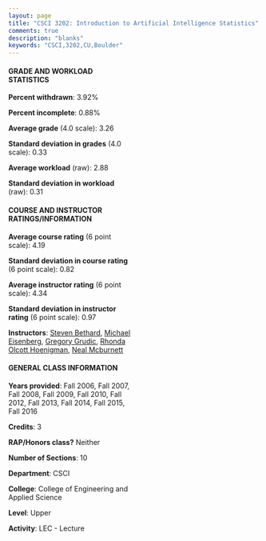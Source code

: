 ```yaml
---
layout: page
title: "CSCI 3202: Introduction to Artificial Intelligence Statistics"
comments: true
description: "blanks"
keywords: "CSCI,3202,CU,Boulder"
---
```

<head>
<script src="https://ajax.googleapis.com/ajax/libs/jquery/2.1.3/jquery.min.js"></script>
<script src="https://dl.dropboxusercontent.com/s/pc42nxpaw1ea4o9/highcharts.js?dl=0"></script>
<!-- <script src="../assets/js/highcharts.js"></script> -->
<style type="text/css">@font-face {
	font-family: "Bebas Neue";
	src: url(https://www.filehosting.org/file/details/544349/BebasNeue Regular.otf) format("opentype");
	}
	h1.Bebas { 
		font-family: "Bebas Neue", Verdana, Tahoma;
	}
</style>
</head>
<body>
	<div id="container" style="float: right; width: 45%; height: 88%; margin-left: 2.5%; margin-right: 2.5%;"></div>
	<script language="JavaScript">
		$(document).ready(function() {
		var chart = {type: 'column'};
		var title = {text: 'Grade Distribution'};
		var xAxis = {categories: ['A','B','C','D','F'],crosshair: true};
		var yAxis = {min: 0,title: {text: 'Percentage'}};
		var tooltip = {headerFormat: '<center><b><span style="font-size:20px">{point.key}</span></b></center>',
		               pointFormat: '<td style="padding:0"><b>{point.y:.1f}%</b></td>',
		               footerFormat: '</table>',shared: true,useHTML: true};
		var plotOptions = {column: {pointPadding: 0.0,borderWidth: 0}};  
		var credits = {enabled: false};var series= [{name: 'Percent',data: [53.88,30.82,8.58,1.7,5.02,]}];
		var json = {};
		json.chart = chart;
		json.title = title;
		json.tooltip = tooltip;
		json.xAxis = xAxis;
		json.yAxis = yAxis;  
		json.series = series;
		json.plotOptions = plotOptions;  
		json.credits = credits;
		$('#container').highcharts(json);
	});
	</script>
</body>
			   
#### GRADE AND WORKLOAD STATISTICS

**Percent withdrawn**: 3.92%

**Percent incomplete**: 0.88%

**Average grade** (4.0 scale): 3.26

**Standard deviation in grades** (4.0 scale): 0.33

**Average workload** (raw): 2.88

**Standard deviation in workload** (raw): 0.31

#### COURSE AND INSTRUCTOR RATINGS/INFORMATION

**Average course rating** (6 point scale): 4.19

**Standard deviation in course rating** (6 point scale): 0.82

**Average instructor rating** (6 point scale): 4.34

**Standard deviation in instructor rating** (6 point scale): 0.97

**Instructors**: <a href='../../instructors/Steven_Bethard'>Steven Bethard</a>, <a href='../../instructors/Michael_Eisenberg'>Michael Eisenberg</a>, <a href='../../instructors/Gregory_Grudic'>Gregory Grudic</a>, <a href='../../instructors/Rhonda_Olcott_Hoenigman'>Rhonda Olcott Hoenigman</a>, <a href='../../instructors/Neal_Mcburnett'>Neal Mcburnett</a>

#### GENERAL CLASS INFORMATION

**Years provided**: Fall 2006, Fall 2007, Fall 2008, Fall 2009, Fall 2010, Fall 2012, Fall 2013, Fall 2014, Fall 2015, Fall 2016

**Credits**: 3

**RAP/Honors class?** Neither

**Number of Sections**: 10

**Department**: CSCI

**College**: College of Engineering and Applied Science

**Level**: Upper

**Activity**: LEC - Lecture
